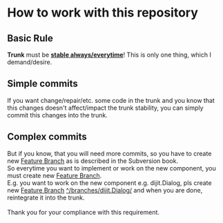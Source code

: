 # How to work with this repository #

## Basic Rule ##
**Trunk** must be <u><b>stable always/everytime</b></u>! This is only one thing, which I demand/desire.

## Simple commits ##
If you want change/repair/etc. some code in the trunk and you know that this changes doesn't affect/impact the trunk stability, you can simply commit this changes into the trunk.

## Complex commits ##
But if you know, that you will need more commits, so you have to create new [Feature Branch](http://svnbook.red-bean.com/en/1.1/ch04s04.html#svn-ch-4-sect-4.4.2) as is described in the Subversion book.<br>
So everytime you want to implement or work on the new component, you must create new <a href='http://svnbook.red-bean.com/en/1.1/ch04s04.html#svn-ch-4-sect-4.4.2'>Feature Branch</a>.<br>
E.g. you want to work on the new component e.g. dijit.Dialog, pls create new <a href='http://svnbook.red-bean.com/en/1.1/ch04s04.html#svn-ch-4-sect-4.4.2'>Feature Branch</a> <u>^/branches/dijit.Dialog/</u> and when you are done, reintegrate it into the trunk.<br>
<br>
Thank you for your compliance with this requirement.